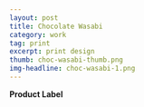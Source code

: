 ```yaml
---
layout: post
title: Chocolate Wasabi
category: work
tag: print
excerpt: print design
thumb: choc-wasabi-thumb.png
img-headline: choc-wasabi-1.png
---
```


<div class=txt>
<p>
    <strong>Product Label</strong>

</p>



</div>